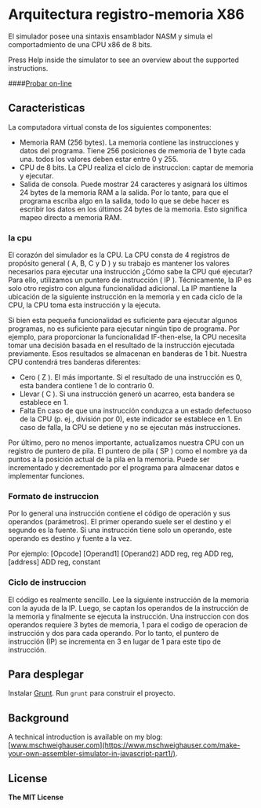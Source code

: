 # Arquitectura registro-memoria X86
El simulador posee una sintaxis ensamblador NASM y simula el comportadmiento de una CPU x86 de 8 bits.

Press Help inside the simulator to see an overview about the supported instructions.

####<a href="http://ruiz-jose.github.io/arq-registro-x86/index.html" target="_blank">Probar on-line</a>

## Caracteristicas
La computadora virtual consta de los siguientes componentes:
- Memoria RAM (256 bytes). La memoria contiene las instrucciones y datos del programa. Tiene 256 posiciones de memoria de 1 byte cada una. todos los valores deben estar entre 0 y 255.
- CPU de 8 bits. La CPU realiza el ciclo de instruccion: captar de memoria y ejecutar.
- Salida de consola. Puede mostrar 24 caracteres y asignará los últimos 24 bytes de la memoria RAM a la salida. Por lo tanto, para que el programa escriba algo en la salida, todo lo que se debe hacer es escribir los datos en los últimos 24 bytes de la memoria. Esto significa mapeo directo a memoria RAM.

### la cpu
El corazón del simulador es la CPU. La CPU consta de 4 registros de propósito general ( A, B, C y D ) y su trabajo es mantener los valores necesarios para ejecutar una instrucción ¿Cómo sabe la CPU qué ejecutar? Para ello, utilizamos un puntero de instrucción ( IP ). Técnicamente, la IP es solo otro registro con alguna funcionalidad adicional. La IP mantiene la ubicación de la siguiente instrucción en la memoria y en cada ciclo de la CPU, la CPU toma esta instrucción y la ejecuta.

Si bien esta pequeña funcionalidad es suficiente para ejecutar algunos programas, no es suficiente para ejecutar ningún tipo de programa. Por ejemplo, para proporcionar la funcionalidad IF-then-else, la CPU necesita tomar una decisión basada en el resultado de la instrucción ejecutada previamente. Esos resultados se almacenan en banderas de 1 bit. Nuestra CPU contendrá tres banderas diferentes:

- Cero ( Z ). El más importante. Si el resultado de una instrucción es 0, esta bandera contiene 1 de lo contrario 0.
- Llevar ( C ). Si una instrucción generó un acarreo, esta bandera se establece en 1.
- Falta En caso de que una instrucción conduzca a un estado defectuoso de la CPU (p. ej., división por 0), este indicador se establece en 1. En caso de falla, la CPU se detiene y no se ejecutan más instrucciones.

Por último, pero no menos importante, actualizamos nuestra CPU con un registro de puntero de pila. El puntero de pila ( SP ) como el nombre ya da puntos a la posición actual de la pila en la memoria. Puede ser incrementado y decrementado por el programa para almacenar datos e implementar funciones.

### Formato de instruccion
Por lo general una instrucción contiene el código de operación y sus operandos (parámetros). El primer operando suele ser el destino y el segundo es la fuente. Si una instrucción tiene solo un operando, este operando es destino y fuente a la vez.

Por ejemplo: 
[Opcode] [Operand1] [Operand2]
ADD     reg,       reg
ADD     reg,       [address]
ADD     reg,       constant

### Ciclo de instruccion
El código es realmente sencillo. Lee la siguiente instrucción de la memoria con la ayuda de la IP. Luego, se captan los operandos de la instrucción de la memoria y finalmente se ejecuta la instrucción.
Una instruccion con dos operandos requiere 3 bytes de memoria, 1 para el codigo de operacion de instrucción y dos para cada operando. Por lo tanto, el puntero de instrucción (IP) se incrementa en 3 en lugar de 1 para este tipo de instrucción.


## Para desplegar
Instalar <a href="http://www.gruntjs.com/" target="_blank">Grunt</a>.
Run `grunt` para construir el proyecto.

## Background
A technical introduction is available on my blog: [www.mschweighauser.com](https://www.mschweighauser.com/make-your-own-assembler-simulator-in-javascript-part1/).

## License
**The MIT License**